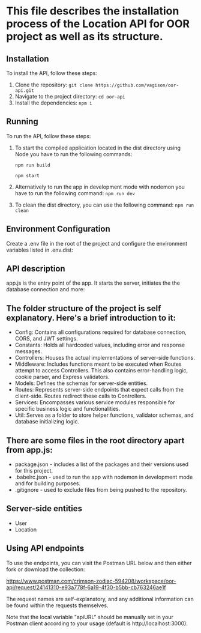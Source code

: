 This file describes the installation process of the Location API for OOR project as well as its structure.
==========================================================================================================

## Installation

To install the API, follow these steps:
1. Clone the repository: ```git clone https://github.com/vagison/oor-api.git```
2. Navigate to the project directory: ```cd oor-api```
3. Install the dependencies: ```npm i```

## Running

To run the API, follow these steps:
1. To start the compiled application located in the dist directory using Node you have to run the following commands:

    ```npm run build```
   
    ```npm start```
3. Alternatively to run the app in development mode with nodemon you have to run the following command: ```npm run dev```
4. To clean the dist directory, you can use the following command: ```npm run clean```

## Environment Configuration

Create a .env file in the root of the project and configure the environment variables listed in .env.dist:

## API description

app.js is the entry point of the app. It starts the server, initiates the the database connection and more:

The folder structure of the project is self explanatory. Here's a brief introduction to it:
-------------------------------------------------------------------------------------------
* Config: Contains all configurations required for database connection, CORS, and JWT settings.
* Constants: Holds all hardcoded values, including error and response messages.
* Controllers: Houses the actual implementations of server-side functions.
* Middleware: Includes functions meant to be executed when Routes attempt to access Controllers. This also contains error-handling logic, cookie parser, and Express validators.
* Models: Defines the schemas for server-side entities.
* Routes: Represents server-side endpoints that expect calls from the client-side. Routes redirect these calls to Controllers.
* Services: Encompasses various service modules responsible for specific business logic and functionalities.
* Util: Serves as a folder to store helper functions, validator schemas, and database initializing logic.

There are some files in the root directory apart from app.js:
-------------------------------------------------------------
* package.json - includes a list of the packages and their versions used for this project.
* .babelrc.json - used to run the app with nodemon in development mode and for building purposes.
* .gitignore - used to exclude files from being pushed to the repository.

Server-side entities
---------------------
* User
* Location

## Using API endpoints

To use the endpoints, you can visit the Postman URL below and then either fork or download the collection:

https://www.postman.com/crimson-zodiac-594208/workspace/oor-api/request/24141310-e93a778f-6a19-4f30-b5bb-cb763246ae1f

The request names are self-explanatory, and any additional information can be found within the requests themselves.

Note that the local variable "apiURL" should be manually set in your Postman client according to your usage (default is http://localhost:3000).
